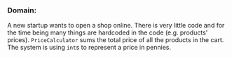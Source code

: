 ### Domain:

A new startup wants to open a shop online. There is very little code and for the time being many things are hardcoded in the code (e.g. products' prices). ```PriceCalculator``` sums the total price of all the products in the cart. The system is using ```int```s to represent a price in pennies.
